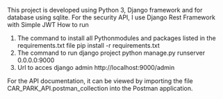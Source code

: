 This project is developed using Python 3, Django framework and for database using sqlite. For the security API, I use Django Rest Framework with Simple JWT
How to run
1. The command to install all Pythonmodules and packages listed in the requirements.txt file 
   pip install -r requirements.txt
2. The command to run django project
python manage.py runserver 0.0.0.0:9000
3. Url to acces django admin
http://localhost:9000/admin

For the API documentation, it can be viewed by importing the file CAR_PARK_API.postman_collection into the Postman application.



